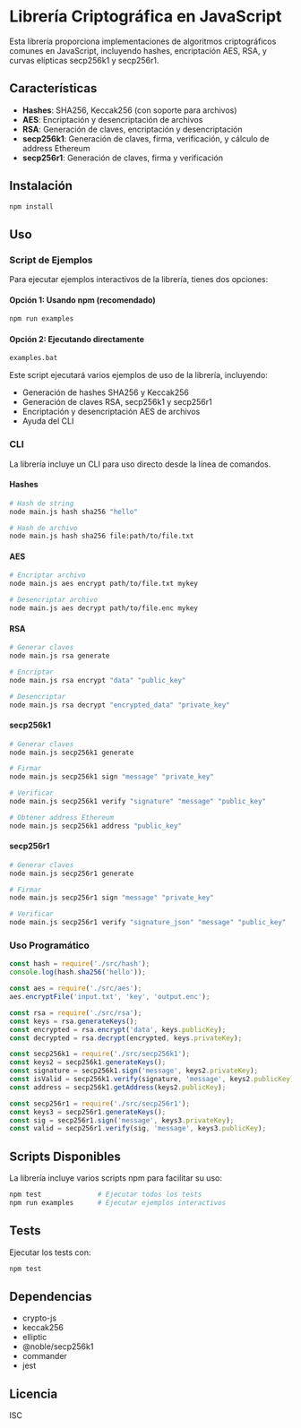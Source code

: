 # Librería Criptográfica en JavaScript

Esta librería proporciona implementaciones de algoritmos criptográficos comunes en JavaScript, incluyendo hashes, encriptación AES, RSA, y curvas elípticas secp256k1 y secp256r1.

## Características

- **Hashes**: SHA256, Keccak256 (con soporte para archivos)
- **AES**: Encriptación y desencriptación de archivos
- **RSA**: Generación de claves, encriptación y desencriptación
- **secp256k1**: Generación de claves, firma, verificación, y cálculo de address Ethereum
- **secp256r1**: Generación de claves, firma y verificación

## Instalación

```bash
npm install
```

## Uso

### Script de Ejemplos

Para ejecutar ejemplos interactivos de la librería, tienes dos opciones:

#### Opción 1: Usando npm (recomendado)
```bash
npm run examples
```

#### Opción 2: Ejecutando directamente
```bash
examples.bat
```

Este script ejecutará varios ejemplos de uso de la librería, incluyendo:
- Generación de hashes SHA256 y Keccak256
- Generación de claves RSA, secp256k1 y secp256r1
- Encriptación y desencriptación AES de archivos
- Ayuda del CLI

### CLI

La librería incluye un CLI para uso directo desde la línea de comandos.

#### Hashes

```bash
# Hash de string
node main.js hash sha256 "hello"

# Hash de archivo
node main.js hash sha256 file:path/to/file.txt
```

#### AES

```bash
# Encriptar archivo
node main.js aes encrypt path/to/file.txt mykey

# Desencriptar archivo
node main.js aes decrypt path/to/file.enc mykey
```

#### RSA

```bash
# Generar claves
node main.js rsa generate

# Encriptar
node main.js rsa encrypt "data" "public_key"

# Desencriptar
node main.js rsa decrypt "encrypted_data" "private_key"
```

#### secp256k1

```bash
# Generar claves
node main.js secp256k1 generate

# Firmar
node main.js secp256k1 sign "message" "private_key"

# Verificar
node main.js secp256k1 verify "signature" "message" "public_key"

# Obtener address Ethereum
node main.js secp256k1 address "public_key"
```

#### secp256r1

```bash
# Generar claves
node main.js secp256r1 generate

# Firmar
node main.js secp256r1 sign "message" "private_key"

# Verificar
node main.js secp256r1 verify "signature_json" "message" "public_key"
```

### Uso Programático

```javascript
const hash = require('./src/hash');
console.log(hash.sha256('hello'));

const aes = require('./src/aes');
aes.encryptFile('input.txt', 'key', 'output.enc');

const rsa = require('./src/rsa');
const keys = rsa.generateKeys();
const encrypted = rsa.encrypt('data', keys.publicKey);
const decrypted = rsa.decrypt(encrypted, keys.privateKey);

const secp256k1 = require('./src/secp256k1');
const keys2 = secp256k1.generateKeys();
const signature = secp256k1.sign('message', keys2.privateKey);
const isValid = secp256k1.verify(signature, 'message', keys2.publicKey);
const address = secp256k1.getAddress(keys2.publicKey);

const secp256r1 = require('./src/secp256r1');
const keys3 = secp256r1.generateKeys();
const sig = secp256r1.sign('message', keys3.privateKey);
const valid = secp256r1.verify(sig, 'message', keys3.publicKey);
```

## Scripts Disponibles

La librería incluye varios scripts npm para facilitar su uso:

```bash
npm test              # Ejecutar todos los tests
npm run examples      # Ejecutar ejemplos interactivos
```

## Tests

Ejecutar los tests con:

```bash
npm test
```

## Dependencias

- crypto-js
- keccak256
- elliptic
- @noble/secp256k1
- commander
- jest

## Licencia

ISC
